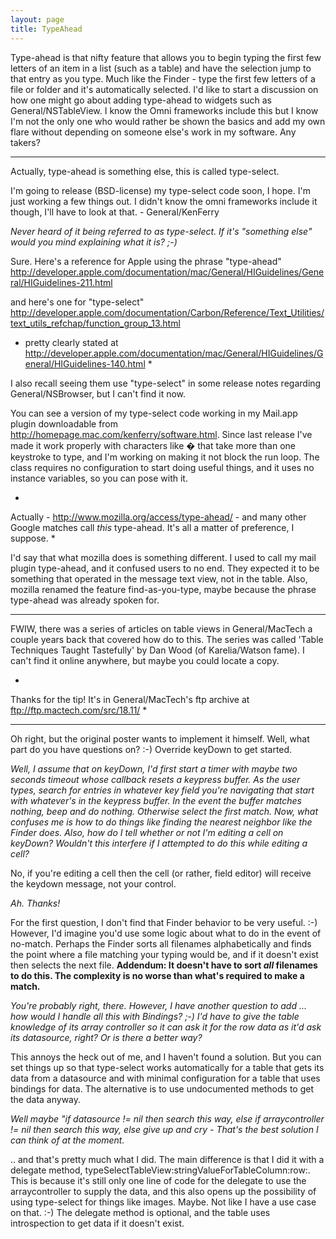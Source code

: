 ```yaml
---
layout: page
title: TypeAhead
---
```


Type-ahead is that nifty feature that allows you to begin typing the first few letters of an item in a list (such as a table) and have the selection jump to that entry as you type. Much like the Finder - type the first few letters of a file or folder and it's automatically selected. I'd like to start a discussion on how one might go about adding type-ahead to widgets such as General/NSTableView. I know the Omni frameworks include this but I know I'm not the only one who would rather be shown the basics and add my own flare without depending on someone else's work in my software. Any takers?

----

Actually, type-ahead is something else, this is called type-select.  

I'm going to release (BSD-license) my type-select code soon, I hope.  I'm just working a few things out.  I didn't know the omni frameworks include it though, I'll have to look at that.  - General/KenFerry

*Never heard of it being referred to as type-select. If it's "something else" would you mind explaining what it is? ;-)*

Sure.  Here's a reference for Apple using the phrase "type-ahead" http://developer.apple.com/documentation/mac/General/HIGuidelines/General/HIGuidelines-211.html

and here's one for "type-select" http://developer.apple.com/documentation/Carbon/Reference/Text_Utilities/text_utils_refchap/function_group_13.html

* pretty clearly stated at http://developer.apple.com/documentation/mac/General/HIGuidelines/General/HIGuidelines-140.html *

I also recall seeing them use "type-select" in some release notes regarding General/NSBrowser, but I can't find it now.

You can see a version of my type-select code working in my Mail.app plugin downloadable from http://homepage.mac.com/kenferry/software.html. Since last release I've made it work properly with characters like � that take more than one keystroke to type, and I'm working on making it not block the run loop.  The class requires no configuration to start doing useful things, and it uses no instance variables, so you can pose with it.  

*
Actually - http://www.mozilla.org/access/type-ahead/ - and many other Google matches call *this* type-ahead. It's all a matter of preference, I suppose.
*

I'd say that what mozilla does is something different.  I used to call my mail plugin type-ahead, and it confused users to no end.  They expected it to be something that operated in the message text view, not in the table.  Also, mozilla renamed the feature find-as-you-type, maybe because the phrase type-ahead was already spoken for.

----

FWIW, there was a series of articles on table views in General/MacTech a couple years back that covered how do to this. The series was called 'Table Techniques Taught Tastefully' by Dan Wood (of Karelia/Watson fame). I can't find it online anywhere, but maybe you could locate a copy.

*
Thanks for the tip!  It's in General/MacTech's ftp archive at ftp://ftp.mactech.com/src/18.11/
*

----

Oh right, but the original poster wants to implement it himself.  Well, what part do you have questions on? :-)  Override keyDown to get started.

*Well, I assume that on keyDown, I'd first start a timer with maybe two seconds timeout whose callback resets a keypress buffer. As the user types, search for entries in whatever key field you're navigating that start with whatever's in the keypress buffer. In the event the buffer matches nothing, beep and do nothing. Otherwise select the first match. Now, what confuses me is how to do things like finding the nearest neighbor like the Finder does. Also, how do I tell whether or not I'm editing a cell on keyDown? Wouldn't this interfere if I attempted to do this while editing a cell?*

No, if you're editing a cell then the cell (or rather, field editor) will receive the keydown message, not your control.

*Ah. Thanks!*

For the first question, I don't find that Finder behavior to be very useful. :-) However, I'd imagine you'd use some logic about what to do in the event of no-match. Perhaps the Finder sorts all filenames alphabetically and finds the point where a file matching your typing would be, and if it doesn't exist then selects the next file. **Addendum: It doesn't have to sort *all* filenames to do this.  The complexity is no worse than what's required to make a match.**

*You're probably right, there. However, I have another question to add ... how would I handle all this with Bindings? ;-) I'd have to give the table knowledge of its array controller so it can ask it for the row data as it'd ask its datasource, right? Or is there a better way?*

This annoys the heck out of me, and I haven't found a solution.  But you can set things up so that type-select works automatically for a table that gets its data from a datasource and with minimal configuration for a table that uses bindings for data.  The alternative is to use undocumented methods to get the data anyway.

*Well maybe "if datasource != nil then search this way, else if arraycontroller != nil then search this way, else give up and cry - That's the best solution I can think of at the moment.*

.. and that's pretty much what I did.  The main difference is that I did it with a delegate method,     typeSelectTableView:stringValueForTableColumn:row:.  This is because it's still only one line of code for the delegate to use the arraycontroller to supply the data, and this also opens up the possibility of using type-select for things like images.  Maybe.  Not like I have a use case on that. :-)  The delegate method is optional, and the table uses introspection to get data if it doesn't exist.
